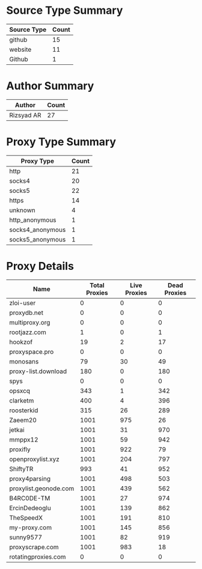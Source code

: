 # Source Type Summary

| Source Type | Count |
|-------------|-------|
| github | 15 |
| website | 11 |
| Github | 1 |


# Author Summary

| Author | Count |
|--------|-------|
| Rizsyad AR | 27 |


# Proxy Type Summary

| Proxy Type | Count |
|------------|-------|
| http | 21 |
| socks4 | 20 |
| socks5 | 22 |
| https | 14 |
| unknown | 4 |
| http_anonymous | 1 |
| socks4_anonymous | 1 |
| socks5_anonymous | 1 |


# Proxy Details

| Name | Total Proxies | Live Proxies | Dead Proxies |
|------|---------------|--------------|---------------|
| zloi-user | 0 | 0 | 0 |
| proxydb.net | 0 | 0 | 0 |
| multiproxy.org | 0 | 0 | 0 |
| rootjazz.com | 1 | 0 | 1 |
| hookzof | 19 | 2 | 17 |
| proxyspace.pro | 0 | 0 | 0 |
| monosans | 79 | 30 | 49 |
| proxy-list.download | 180 | 0 | 180 |
| spys | 0 | 0 | 0 |
| opsxcq | 343 | 1 | 342 |
| clarketm | 400 | 4 | 396 |
| roosterkid | 315 | 26 | 289 |
| Zaeem20 | 1001 | 975 | 26 |
| jetkai | 1001 | 31 | 970 |
| mmppx12 | 1001 | 59 | 942 |
| proxifly | 1001 | 922 | 79 |
| openproxylist.xyz | 1001 | 204 | 797 |
| ShiftyTR | 993 | 41 | 952 |
| proxy4parsing | 1001 | 498 | 503 |
| proxylist.geonode.com | 1001 | 439 | 562 |
| B4RC0DE-TM | 1001 | 27 | 974 |
| ErcinDedeoglu | 1001 | 139 | 862 |
| TheSpeedX | 1001 | 191 | 810 |
| my-proxy.com | 1001 | 145 | 856 |
| sunny9577 | 1001 | 82 | 919 |
| proxyscrape.com | 1001 | 983 | 18 |
| rotatingproxies.com | 0 | 0 | 0 |
